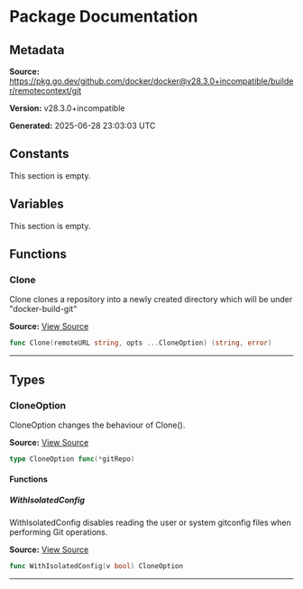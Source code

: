 # Package Documentation

## Metadata

**Source:** https://pkg.go.dev/github.com/docker/docker@v28.3.0+incompatible/builder/remotecontext/git

**Version:** v28.3.0+incompatible

**Generated:** 2025-06-28 23:03:03 UTC

## Constants

This section is empty.

## Variables

This section is empty.

## Functions

### Clone

Clone clones a repository into a newly created directory which
will be under "docker-build-git"

**Source:** [View Source](https://github.com/docker/docker/blob/v28.3.0/builder/remotecontext/git/gitutils.go#L36)  

```go
func Clone(remoteURL string, opts ...CloneOption) (string, error)
```

---

## Types

### CloneOption

CloneOption changes the behaviour of Clone().

**Source:** [View Source](https://github.com/docker/docker/blob/v28.3.0/builder/remotecontext/git/gitutils.go#L24)  

```go
type CloneOption func(*gitRepo)
```

#### Functions

##### WithIsolatedConfig

WithIsolatedConfig disables reading the user or system gitconfig files when
performing Git operations.

**Source:** [View Source](https://github.com/docker/docker/blob/v28.3.0/builder/remotecontext/git/gitutils.go#L28)  

```go
func WithIsolatedConfig(v bool) CloneOption
```

---

